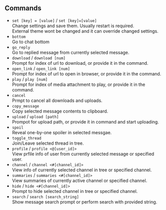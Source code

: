 ## Commands
- `set [key] = [value]` / `set [key]=[value]`  
    Change settings and save them. Usually restart is required.  
    External theme wont be changed and it can override changed settings.  
- `bottom`  
    Go to chat bottom
- `go_reply`  
    Go to replied message from currently selected message.
- `download` / `download [num]`  
    Prompt for index of url to download, or provide it in the command.
- `open_link` / `open_link [num]`  
    Prompt for index of url to open in browser, or provide it in the command.
- `play` / `play [num]`  
    Prompt for index of media attachment to play, or provide it in the command.
- `cancel`  
    Prmpt to cancel all downloads and uploads.
- `copy_message`  
    Copy selected message contents to clipboard.
- `upload` / `upload [path]`  
    Prompot for upload path, or provide it in command and start uploading.
- `spoil`  
    Reveal one-by-one spoiler in selected messgae.
- `toggle_thread`  
    Join/Leave selected thread in tree.
- `profile` / `profile <@[user_id]>`  
    View prfile info of user from currently selected message or specified user.
- `channel` / `channel <#[channel_id]>`  
    View info of currently selected channel in tree or specified channel.
- `summaries` / `summaries <#[channel_id]>`  
    View summaries of currently active channel or specified channel.
- `hide` / `hide <#[channel_id]>`  
    Prompt to hide selected channel in tree or specified channel.
- `search` / `search [search_string]`  
    Show message search prompt or perform search with provided string.
